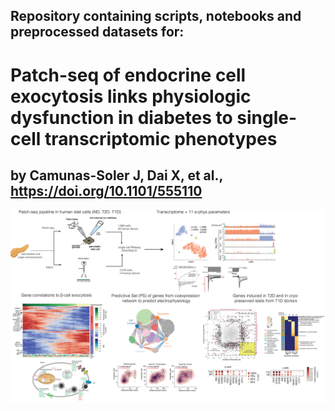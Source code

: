## Repository containing scripts, notebooks and preprocessed datasets for:

# Patch-seq of endocrine cell exocytosis links physiologic dysfunction in diabetes to single-cell transcriptomic phenotypes
## by Camunas-Soler J, Dai X, et al., https://doi.org/10.1101/555110


![alt text](readme/fig.png "scheme")
